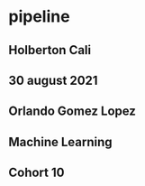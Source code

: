 # pipeline

## Holberton Cali

## 30 august 2021

## Orlando Gomez Lopez

## Machine Learning

## Cohort 10
